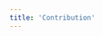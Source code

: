 ```yaml
---
title: 'Contribution'
---
```


<script lang="ts" setup>
import ContributionMap from "@/views/community/contribution/ContributionMap.vue";
import ContributionTab from "@/views/community/contribution/ContributionTab.vue";
import BannerLevel2 from '@/components/BannerLevel2.vue'

import banner from '@/assets/banner/banner-community.png';
import contributionIllustration from '@/assets/illustrations/contribution.png';
</script>

<div>
  <ClientOnly>
    <BannerLevel2
      title="How to Contribute"
      :illustration="contributionIllustration"
      :background-image="banner"
      background-text="COMMUNITY"
    />
  </ClientOnly>
  <ContributionTab />
  <ContributionMap />

</div>

